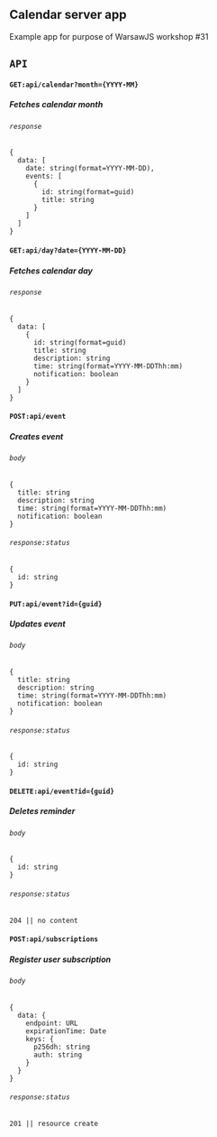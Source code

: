 ## Calendar server app

Example app for purpose of WarsawJS workshop #31

## `API`

#### `GET:api/calendar?month={YYYY-MM}`
##### Fetches calendar month
###### `response`

```
{
  data: [
    date: string(format=YYYY-MM-DD),
    events: [
      {
        id: string(format=guid)
        title: string
      }
    ]
  ]
}
```

#### `GET:api/day?date={YYYY-MM-DD}`
##### Fetches calendar day
###### `response`

```
{
  data: [
    {
      id: string(format=guid)
      title: string
      description: string
      time: string(format=YYYY-MM-DDThh:mm)
      notification: boolean
    }
  ]
}
```


#### `POST:api/event`
##### Creates event
###### `body`

```
{
  title: string
  description: string
  time: string(format=YYYY-MM-DDThh:mm)
  notification: boolean
}

```

###### `response:status`

```
{
  id: string
}
```


#### `PUT:api/event?id={guid}`
##### Updates event
###### `body`

```
{
  title: string
  description: string
  time: string(format=YYYY-MM-DDThh:mm)
  notification: boolean
}

```

###### `response:status`

```
{
  id: string
}
```


#### `DELETE:api/event?id={guid}`
##### Deletes reminder
###### `body`

```
{
  id: string
}

```

###### `response:status`

```
204 || no content
```


#### `POST:api/subscriptions`
##### Register user subscription
###### `body`

```
{
  data: {
    endpoint: URL
    expirationTime: Date
    keys: { 
      p256dh: string
      auth: string
    }
  }
}

```
###### `response:status`

```
201 || resource create
```


